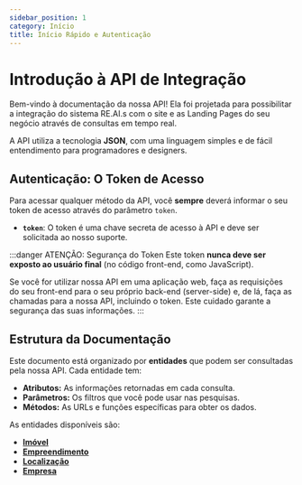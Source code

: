 ```yaml
---
sidebar_position: 1
category: Início
title: Início Rápido e Autenticação
---
```


# Introdução à API de Integração

Bem-vindo à documentação da nossa API! Ela foi projetada para possibilitar a integração do sistema RE.AI.s com o site e as Landing Pages do seu negócio através de consultas em tempo real.

A API utiliza a tecnologia **JSON**, com uma linguagem simples e de fácil entendimento para programadores e designers.

## Autenticação: O Token de Acesso

Para acessar qualquer método da API, você **sempre** deverá informar o seu token de acesso através do parâmetro `token`.

- **`token`**: O token é uma chave secreta de acesso à API e deve ser solicitada ao nosso suporte.

:::danger ATENÇÃO: Segurança do Token
Este token **nunca deve ser exposto ao usuário final** (no código front-end, como JavaScript).

Se você for utilizar nossa API em uma aplicação web, faça as requisições do seu front-end para o seu próprio back-end (server-side) e, de lá, faça as chamadas para a nossa API, incluindo o token. Este cuidado garante a segurança das suas informações.
:::

## Estrutura da Documentação

Este documento está organizado por **entidades** que podem ser consultadas pela nossa API. Cada entidade tem:

- **Atributos:** As informações retornadas em cada consulta.
- **Parâmetros:** Os filtros que você pode usar nas pesquisas.
- **Métodos:** As URLs e funções específicas para obter os dados.

As entidades disponíveis são:

- **[Imóvel](./imovel)**
- **[Empreendimento](./empreendimento)**
- **[Localização](./localizacao)**
- **[Empresa](./empresa)**
